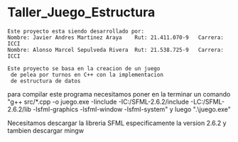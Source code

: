 # Taller_Juego_Estructura
```bison
Este proyecto esta siendo desarrollado por:
Nombre: Javier Andres Martinez Araya    Rut: 21.411.070-9   Carrera: ICCI
Nombre: Alonso Marcel Sepulveda Rivera  Rut: 21.538.725-9   Carrera: ICCI
```

```bison
Este proyecto se basa en la creacion de un juego
 de pelea por turnos en C++ con la implementacion
 de estructura de datos
```
para compilar este programa necesitamos poner en la terminar un comando "g++ src/*.cpp -o juego.exe -Iinclude -IC:/SFML-2.6.2/include -LC:/SFML-2.6.2/lib -lsfml-graphics -lsfml-window -lsfml-system" y luego ".\juego.exe"

Necesitamos descargar la libreria SFML especificamente la version 2.6.2 y tambien descargar mingw
